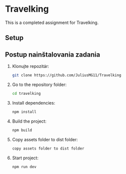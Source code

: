 # Travelking
This is a completed assignment for Travelking.


## Setup
## Postup nainštalovania zadania

1. Klonujte repozitár:
   ```bash
   git clone https://github.com/JuliusMG11/Travelking
   ```

2. Go to the repository folder:
   ```bash
   cd travelking
   ```

3. Install dependencies:
   ```bash
   npm install
   ```

4. Build the project:
   ```bash
   npm build
   ```

5. Copy assets folder to dist folder:
   ```bash
   copy assets folder to dist folder
   ```

6. Start project:
   ```bash
   npm run dev
   ```


